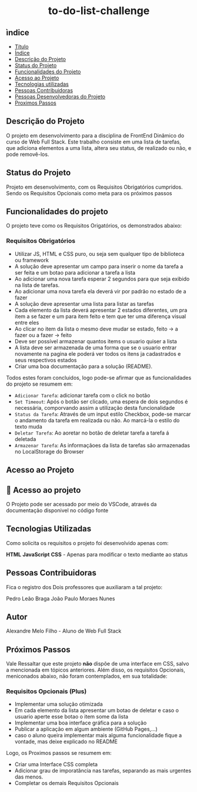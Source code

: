 <h1 align="center"> to-do-list-challenge </h1> 

## ìndice 

* [Título](#Título)
* [Índice](#índice)
* [Descrição do Projeto](#descrição-do-projeto)
* [Status do Projeto](#status-do-Projeto)
* [Funcionalidades do Projeto](#funcionalidades-do-projeto)
* [Acesso ao Projeto](#acesso-ao-projeto)
* [Tecnologias utilizadas](#tecnologias-utilizadas)
* [Pessoas Contribuidoras](#pessoas-contribuidoras)
* [Pessoas Desenvolvedoras do Projeto](#pessoas-desenvolvedoras)
* [Proximos Passos](#proximos-passos)

## Descrição do Projeto

O projeto em desenvolvimento para a disciplina de FrontEnd Dinâmico do curso de Web Full Stack. Este trabalho consiste em uma lista de tarefas, que adiciona elementos a uma lista, altera seu status, de realizado ou não, e pode removê-los.

## Status do Projeto 

Projeto em desenvolvimento, com os Requisitos Obrigatórios cumpridos. Sendo os Requisitos Opcionais como meta para os próximos passos

## Funcionalidades do projeto 

O projeto teve como os Requisitos Origatórios, os demonstrados abaixo:

### Requisitos Obrigatórios

  - Utilizar JS, HTML e CSS puro, ou seja sem qualquer tipo de biblioteca ou framework
  - A solução deve apresentar um campo para inserir o nome da tarefa a ser feita e um botao para adicionar a tarefa a lista
  - Ao adicionar uma nova tarefa esperar 2 segundos para que seja exibido na lista de tarefas.
  - Ao adicionar uma nova tarefa ela deverá vir por padrão no estado de a fazer
  - A solução deve apresentar uma lista para listar as tarefas
  - Cada elemento da lista deverá apresentar 2 estados diferentes, um pra item a se fazer e um para item feito e tem que ter uma diferença visual entre eles
  - Ao clicar no item da lista o mesmo deve mudar se estado, feito -> a fazer ou a fazer -> feito
  - Deve ser possível armazenar quantos items o usuario quiser a lista
  - A lista deve ser armazenada de uma forma que se o usuario entrar novamente na pagina ele poderá ver todos os itens ja cadastrados e seus respectivos estados
  - Criar uma boa documentação para a solução (README).

Todos estes foram concluidos, logo pode-se afirmar que as funcionalidades do projeto se resumem em:

- `Adicionar Tarefa`: adicionar tarefa com o click no botão
- `Set Timeout`: Após o botão ser clicado, uma espera de dois segundos é necessária, comporvando assim a utilização desta funcionalidade
- `Status da Tarefa`: Através de um input estilo Checkbox, pode-se marcar o andamento da tarefa em realizada ou não. Ao marcá-la o estilo do texto muda
- `Deletar Tarefa`: Ao aoretar no botão de deletar tarefa a tarefa á deletada
- `Armazenar Tarefa`: As informaçãoes da lista de tarefas são armazenadas no LocalStorage do Browser


## Acesso ao Projeto 

## 📁 Acesso ao projeto

O Projeto pode ser acessado por meio do VSCode, através da documentação disponivel no código fonte

## Tecnologias Utilizadas 

Como solicita os requisitos o projeto foi desenvolvido apenas com:

**HTML**
**JavaScript**
**CSS** - Apenas para modificar o texto mediante ao status

## Pessoas Contribuidoras 

Fica o registro dos Dois professores que auxiliaram a tal projeto:

Pedro Leão Braga
João Paulo Moraes Nunes 

## Autor

Alexandre Melo Filho - Aluno de Web Full Stack 

## Próximos Passos

Vale Ressaltar que este projeto **não** dispõe de uma interface em CSS, salvo a mencionada em tópicos anteriores. Além disso, os requisitos Opcionais, meniconados abaixo, não foram contemplados, em sua totalidade:

### Requisitos Opcionais (Plus)

  - Implementar uma solução otimizada
  - Em cada elemento da lista apresentar um botao de deletar e caso o usuario aperte esse botao o item some da lista
  - Implementar uma boa interface gráfica para a solução
  - Publicar a aplicação em algum ambiente (GitHub Pages,...)
  - caso o aluno queira implementar mais alguma funcionalidade fique a vontade, mas deixe explicado no README

Logo, os Proximos passos se resumem em:

- Criar uma Interface CSS completa
- Adicionar grau de imporatância nas tarefas, separando as mais urgentes das menos.
- Completar os demais Requisitos Opcionais
